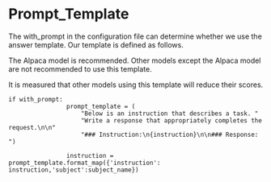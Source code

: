 # Prompt_Template

The with_prompt in the configuration file can determine whether we use the answer template. Our template is defined as follows.

The Alpaca model is recommended. Other models except the Alpaca model are not recommended to use this template.

It is measured that other models using this template will reduce their scores.

```
if with_prompt:
                prompt_template = (
                    "Below is an instruction that describes a task. "
                    "Write a response that appropriately completes the request.\n\n"
                    "### Instruction:\n{instruction}\n\n### Response: ")

                instruction = prompt_template.format_map({'instruction': instruction,'subject':subject_name})
```
